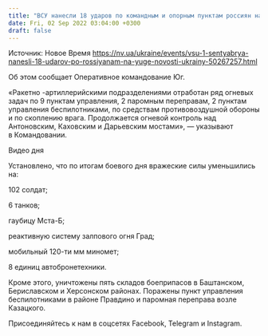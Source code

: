 ```yaml
---
title: "ВСУ нанесли 18 ударов по командным и опорным пунктам россиян на юге"
date: Fri, 02 Sep 2022 03:04:00 +0300
draft: false
---
```

Источник: Новое Время https://nv.ua/ukraine/events/vsu-1-sentyabrya-nanesli-18-udarov-po-rossiyanam-na-yuge-novosti-ukrainy-50267257.html


Об этом сообщает Оперативное командование Юг.

«Ракетно -артиллерийскими подразделениями отработан ряд огневых задач по 9 пунктам управления, 2 паромным переправам, 2 пунктам управления беспилотниками, по средствам противовоздушной обороны и по скоплению врага. Продолжается огневой контроль над Антоновским, Каховским и Дарьевским мостами», — указывают в Командовании.

 Видео дня   

Установлено, что по итогам боевого дня вражеские силы уменьшились на:

102 солдат;

6 танков;

гаубицу Мста-Б;

реактивную систему залпового огня Град;

мобильный 120-ти мм миномет;

8 единиц автобронетехники.

Кроме этого, уничтожены пять складов боеприпасов в Баштанском, Бериславском и Херсонском районах. Поражены пункт управления беспилотниками в районе Правдино и паромная переправа возле Казацкого.

Присоединяйтесь к нам в соцсетях Facebook, Telegram и Instagram.
